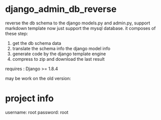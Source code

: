 # django_admin_db_reverse

reverse the db schema to the django models.py and admin.py, support markdown template
now just support the mysql database.
it composes of these step:
1. get the db schema data
2. translate the schema info the django model info
3. generate code by the django template engine
4. compress to zip and download the last result 


requires :
Django >= 1.8.4

may be work on the old version:

# project info
username: root
password: root
